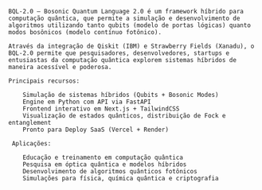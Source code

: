     BQL-2.0 — Bosonic Quantum Language 2.0 é um framework híbrido para computação quântica, que permite a simulação e desenvolvimento de algoritmos utilizando tanto qubits (modelo de portas lógicas) quanto modos bosônicos (modelo contínuo fotônico).

    Através da integração de Qiskit (IBM) e Strawberry Fields (Xanadu), o BQL-2.0 permite que pesquisadores, desenvolvedores, startups e entusiastas da computação quântica explorem sistemas híbridos de maneira acessível e poderosa.

    Principais recursos:

        Simulação de sistemas híbridos (Qubits + Bosonic Modes)
        Engine em Python com API via FastAPI
        Frontend interativo em Next.js + TailwindCSS
        Visualização de estados quânticos, distribuição de Fock e entanglement
        Pronto para Deploy SaaS (Vercel + Render)

     Aplicações:

        Educação e treinamento em computação quântica
        Pesquisa em óptica quântica e modelos híbridos
        Desenvolvimento de algoritmos quânticos fotônicos
        Simulações para física, química quântica e criptografia
